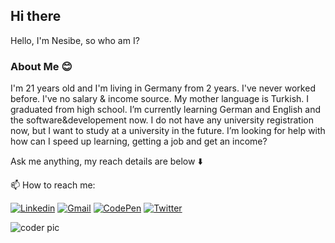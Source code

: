 ## Hi there ##

Hello, I'm Nesibe, so who am I?



### About Me  :blush:

<p> I'm 21 years old and I'm living in Germany from 2 years. I've never worked before. I've no salary & income source. My mother language is Turkish. I graduated from high school. I’m currently learning German and English and the software&developement now. I do not have any university registration now, but I want to study at a university in the future. I’m looking for help with how can I speed up learning, getting a job and get an income?



Ask me anything, my reach details are below :arrow_down:



📫 How to reach me:

[![Linkedin](https://img.shields.io/badge/-NesibeYilmazer-blue?style=flat&logo=Linkedin&logoColor=white)](https://www.linkedin.com/in/nesibe-y%C4%B1lmazer-0aa5721b1/)
[![Gmail](https://img.shields.io/badge/-NesibeYilmazer-c14438?style=flat&logo=Gmail&logoColor=white)](mailto:sncny06e10@gmail.com)
[![CodePen](https://img.shields.io/badge/-NesibeYilmazer-black?style=flat&logo=CodePen&logoColor=white)](https://codepen.io/nesyil)
[![Twitter](https://img.shields.io/badge/-NesibeYilmazer-purple?style=flat&logo=Twitter&logoColor=white)](https://twitter.com/nnesyil)



![coder pic](https://camo.githubusercontent.com/992babdffd8c74a1502de375fbdf7e4d54773242/68747470733a2f2f6d656469612e67697068792e636f6d2f6d656469612f53576f536b4e36447854737a71494b4571762f67697068792e676966)

